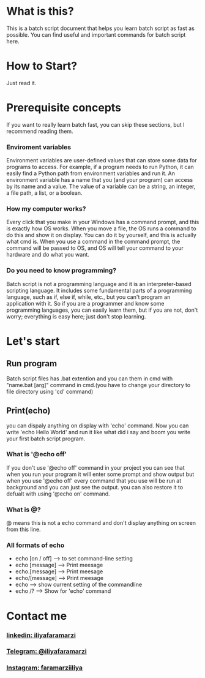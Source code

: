 # What is this?
This is a batch script document that helps you learn batch script as fast as possible. You can find useful and important commands for batch script here.

# How to Start?
Just read it.


# Prerequisite concepts
If you want to really learn batch fast, you can skip these sections, but I recommend reading them.

### Enviroment variables
Environment variables are user-defined values that can store some data for programs to access. For example, if a program needs to run Python, it can easily find a Python path from environment variables and run it. An environment variable has a name that you (and your program) can access by its name and a value. The value of a variable can be a string, an integer, a file path, a list, or a boolean.

### How my computer works?
Every click that you make in your Windows has a command prompt, and this is exactly how OS works. When you move a file, the OS runs a command to do this and show it on display. You can do it by yourself, and this is actually what cmd is.
When you use a command in the command prompt, the command will be passed to OS, and OS will tell your command to your hardware and do what you want.

### Do you need to know programming?
Batch script is not a programming language and it is an interpreter-based scripting language. It includes some fundamental parts of a programming language, such as if, else if, while, etc., but you can't program an application with it. So if you are a programmer and know some programming languages, you can easily learn them, but if you are not, don't worry; everything is easy here; just don't stop learning.

# Let's start
## Run program
Batch script files has .bat extention and you can them in cmd with "name.bat [arg]" command in cmd.(you have to change your directory to file directory using 'cd' command)

## Print(echo)
you can dispaly anything on display with 'echo' command. Now you can write 'echo Hello World' and run it like what did i say and boom you write your first batch script program.

### What is '@echo off'
If you don't use '@echo off' command in your project you can see that when you run your program it will enter some prompt and show output but when you use '@echo off' every command that you use will be run at background and you can just see the output.
you can also restore it to defualt with using '@echo on' command.

### What is @?
@ means this is not a echo command and don't display anything on screen from this line.

### All formats of echo
- echo [on / off] --> to set command-line setting
- echo [message] --> Print meesage
- echo.[message] --> Print meesage
- echo/[message] --> Print meesage
- echo --> show current setting of the commandline
- echo /? --> Show for 'echo' command


# Contact me
### [linkedin: iliyafaramarzi](https://www.linkedin.com/in/iliya-faramarzi-13109a21a/)
### [Telegram: @iliyafaramarzi](https://t.me/iliyaFaramarzi)
### [Instagram: faramarziiliya](https://www.instagram.com/faramarziiliya/)

